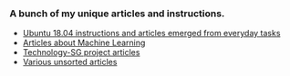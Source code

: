 ### A bunch of my unique articles and instructions.
   - [Ubuntu 18.04 instructions and articles emerged from everyday tasks](Ubuntu)
   - [Articles about Machine Learning](Machine_Learning)
   - [Technology-SG project articles](Technology-SG)
   - [Various unsorted articles](Various)
